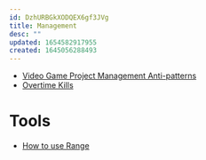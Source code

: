 ```yaml
---
id: DzhURBGkXODQEX6gf3JVg
title: Management
desc: ""
updated: 1654582917955
created: 1645056288493
---
```


- [Video Game Project Management Anti-patterns](https://arxiv.org/abs/2202.06183)
- [Overtime Kills](https://www.7pace.com/blog/overtime-kills)

# Tools

- [How to use Range](https://www.range.co/help/article/how-to-use-range)
